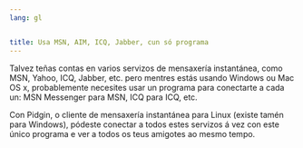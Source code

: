 ```yaml
---
lang: gl


title: Usa MSN, AIM, ICQ, Jabber, cun só programa
---
```


Talvez teñas contas en varios servizos de mensaxería instantánea, como MSN, Yahoo, ICQ, Jabber, etc. pero mentres estás usando Windows ou Mac OS x, probablemente necesites usar un programa para conectarte a cada un: MSN Messenger para MSN, ICQ para ICQ, etc.

Con Pidgin, o cliente de mensaxería instantánea para Linux (existe tamén para Windows), pódeste conectar a todos estes servizos á vez con este único programa e ver a todos os teus amigotes ao mesmo tempo.

  
